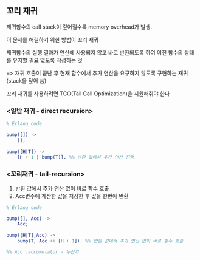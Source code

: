 ## 꼬리 재귀

재귀함수의 call stack이 깊어질수록 memory overhead가 발생.

이 문제를 해결하기 위한 방법이 꼬리 재귀

재귀함수의 실행 결과가 연산에 사용되지 않고 바로 반환되도록 하여 이전 함수의 상태를 유지할 필요 없도록 작성하는 것

=> 재귀 호출이 끝난 후 현재 함수에서 추가 연산을 요구하지 않도록 구현하는 재귀 (stack을 덮어 씀)

꼬리 재귀를 사용하려면 TCO(Tail Call
Optimization)을 지원해줘야 한다

### <일반 재귀 - direct recursion>

```erlang
% Erlang code

bump([]) ->
	[];
  
bump([H|T]) ->
	[H + 1 | bump(T)]. %% 반환 값에서 추가 연산 진행
```

### <꼬리재귀 - tail-recursion>

1. 반환 값에서 추가 연산 없이 바로 함수 호출
2. Acc변수에 계산한 값을 저장한 후 값을 한번에 반환 

```erlang
% Erlang code

bump([], Acc) ->
	Acc;
  
bump([H|T],Acc) ->
	bump(T, Acc ++ [H + 1]). %% 반환 값에서 추가 연산 없이 바로 함수 호출

%% Acc :accumulator - 누산기
```

